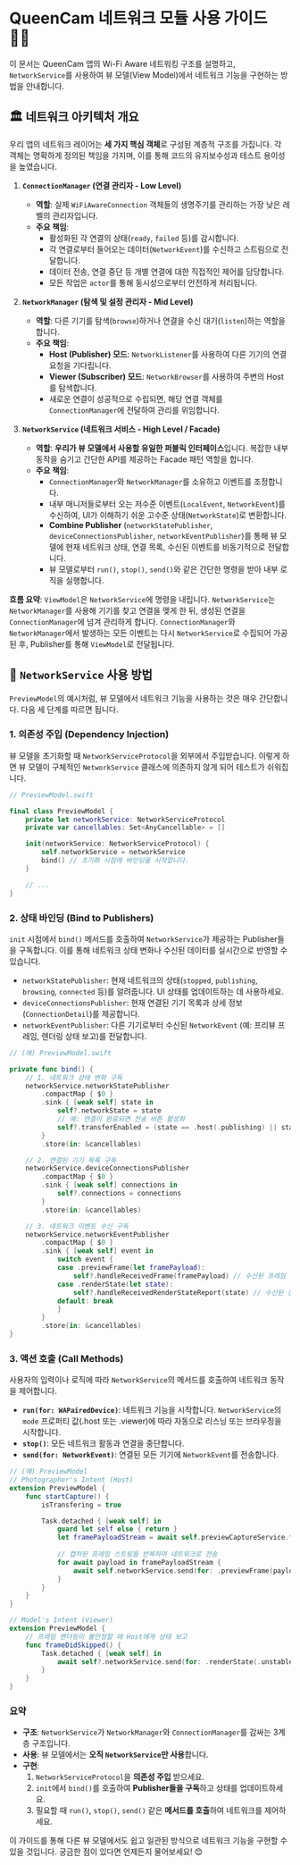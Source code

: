 # QueenCam 네트워크 모듈 사용 가이드 🧑‍💻

이 문서는 QueenCam 앱의 Wi-Fi Aware 네트워킹 구조를 설명하고, `NetworkService`를 사용하여 뷰 모델(View Model)에서 네트워크 기능을 구현하는 방법을 안내합니다.

## 🏛️ 네트워크 아키텍처 개요

우리 앱의 네트워크 레이어는 **세 가지 핵심 객체**로 구성된 계층적 구조를 가집니다. 각 객체는 명확하게 정의된 책임을 가지며, 이를 통해 코드의 유지보수성과 테스트 용이성을 높였습니다.

1.  **`ConnectionManager` (연결 관리자 - Low Level)**

      * **역할**: 실제 `WiFiAwareConnection` 객체들의 생명주기를 관리하는 가장 낮은 레벨의 관리자입니다.
      * **주요 책임**:
          * 활성화된 각 연결의 상태(`ready`, `failed` 등)를 감시합니다.
          * 각 연결로부터 들어오는 데이터(`NetworkEvent`)를 수신하고 스트림으로 전달합니다.
          * 데이터 전송, 연결 중단 등 개별 연결에 대한 직접적인 제어를 담당합니다.
          * 모든 작업은 `actor`를 통해 동시성으로부터 안전하게 처리됩니다.

2.  **`NetworkManager` (탐색 및 설정 관리자 - Mid Level)**

      * **역할**: 다른 기기를 탐색(`browse`)하거나 연결을 수신 대기(`listen`)하는 역할을 합니다.
      * **주요 책임**:
          * **Host (Publisher) 모드**: `NetworkListener`를 사용하여 다른 기기의 연결 요청을 기다립니다.
          * **Viewer (Subscriber) 모드**: `NetworkBrowser`를 사용하여 주변의 Host를 탐색합니다.
          * 새로운 연결이 성공적으로 수립되면, 해당 연결 객체를 `ConnectionManager`에 전달하여 관리를 위임합니다.

3.  **`NetworkService` (네트워크 서비스 - High Level / Facade)**

      * **역할**: **우리가 뷰 모델에서 사용할 유일한 퍼블릭 인터페이스**입니다. 복잡한 내부 동작을 숨기고 간단한 API를 제공하는 Facade 패턴 역할을 합니다.
      * **주요 책임**:
          * `ConnectionManager`와 `NetworkManager`를 소유하고 이벤트를 조정합니다.
          * 내부 매니저들로부터 오는 저수준 이벤트(`LocalEvent`, `NetworkEvent`)를 수신하여, UI가 이해하기 쉬운 고수준 상태(`NetworkState`)로 변환합니다.
          * **Combine Publisher** (`networkStatePublisher`, `deviceConnectionsPublisher`, `networkEventPublisher`)를 통해 뷰 모델에 현재 네트워크 상태, 연결 목록, 수신된 이벤트를 비동기적으로 전달합니다.
          * 뷰 모델로부터 `run()`, `stop()`, `send()`와 같은 간단한 명령을 받아 내부 로직을 실행합니다.

**흐름 요약**:
`ViewModel`은 `NetworkService`에 명령을 내립니다. `NetworkService`는 `NetworkManager`를 사용해 기기를 찾고 연결을 맺게 한 뒤, 생성된 연결을 `ConnectionManager`에 넘겨 관리하게 합니다. `ConnectionManager`와 `NetworkManager`에서 발생하는 모든 이벤트는 다시 `NetworkService`로 수집되어 가공된 후, Publisher를 통해 `ViewModel`로 전달됩니다.

## 🚀 `NetworkService` 사용 방법

`PreviewModel`의 예시처럼, 뷰 모델에서 네트워크 기능을 사용하는 것은 매우 간단합니다. 다음 세 단계를 따르면 됩니다.

### 1\. 의존성 주입 (Dependency Injection)

뷰 모델을 초기화할 때 `NetworkServiceProtocol`을 외부에서 주입받습니다. 이렇게 하면 뷰 모델이 구체적인 `NetworkService` 클래스에 의존하지 않게 되어 테스트가 쉬워집니다.

```swift
// PreviewModel.swift

final class PreviewModel {
    private let networkService: NetworkServiceProtocol
    private var cancellables: Set<AnyCancellable> = []

    init(networkService: NetworkServiceProtocol) {
        self.networkService = networkService
        bind() // 초기화 시점에 바인딩을 시작합니다.
    }

    // ...
}
```

### 2\. 상태 바인딩 (Bind to Publishers)

`init` 시점에서 `bind()` 메서드를 호출하여 `NetworkService`가 제공하는 Publisher들을 구독합니다. 이를 통해 네트워크 상태 변화나 수신된 데이터를 실시간으로 반영할 수 있습니다.

  * `networkStatePublisher`: 현재 네트워크의 상태(`stopped`, `publishing`, `browsing`, `connected` 등)를 알려줍니다. UI 상태를 업데이트하는 데 사용하세요.
  * `deviceConnectionsPublisher`: 현재 연결된 기기 목록과 상세 정보(`ConnectionDetail`)를 제공합니다.
  * `networkEventPublisher`: 다른 기기로부터 수신된 `NetworkEvent` (예: 프리뷰 프레임, 렌더링 상태 보고)를 전달합니다.

<!-- end list -->

```swift
// (예) PreviewModel.swift

private func bind() {
    // 1. 네트워크 상태 변화 구독
    networkService.networkStatePublisher
        .compactMap { $0 }
        .sink { [weak self] state in
            self?.networkState = state
            // 예: 연결이 완료되면 전송 버튼 활성화
            self?.transferEnabled = (state == .host(.publishing) || state == .viewer(.connected))
        }
        .store(in: &cancellables)

    // 2. 연결된 기기 목록 구독
    networkService.deviceConnectionsPublisher
        .compactMap { $0 }
        .sink { [weak self] connections in
            self?.connections = connections
        }
        .store(in: &cancellables)

    // 3. 네트워크 이벤트 수신 구독
    networkService.networkEventPublisher
        .compactMap { $0 }
        .sink { [weak self] event in
            switch event {
            case .previewFrame(let framePayload):
                self?.handleReceivedFrame(framePayload) // 수신된 프레임 처리
            case .renderState(let state):
                self?.handleReceivedRenderStateReport(state) // 수신된 상태 보고 처리
            default: break
            }
        }
        .store(in: &cancellables)
}
```

### 3\. 액션 호출 (Call Methods)

사용자의 입력이나 로직에 따라 `NetworkService`의 메서드를 호출하여 네트워크 동작을 제어합니다.

  * **`run(for: WAPairedDevice)`**: 네트워크 기능을 시작합니다. `NetworkService`의 `mode` 프로퍼티 값(.host 또는 .viewer)에 따라 자동으로 리스닝 또는 브라우징을 시작합니다.
  * **`stop()`**: 모든 네트워크 활동과 연결을 중단합니다.
  * **`send(for: NetworkEvent)`**: 연결된 모든 기기에 `NetworkEvent`를 전송합니다.

<!-- end list -->

```swift
// (예) PreviewModel
// Photographer's Intent (Host)
extension PreviewModel {
    func startCapture() {
        isTransfering = true

        Task.detached { [weak self] in
            guard let self else { return }
            let framePayloadStream = await self.previewCaptureService.framePayloadStream
            
            // 캡처된 프레임 스트림을 반복하며 네트워크로 전송
            for await payload in framePayloadStream {
                await self.networkService.send(for: .previewFrame(payload))
            }
        }
    }
}

// Model's Intent (Viewer)
extension PreviewModel {
    // 프레임 렌더링이 불안정할 때 Host에게 상태 보고
    func frameDidSkipped() {
        Task.detached { [weak self] in
            await self?.networkService.send(for: .renderState(.unstable))
        }
    }
}
```

### 요약

  * **구조**: `NetworkService`가 `NetworkManager`와 `ConnectionManager`를 감싸는 3계층 구조입니다.
  * **사용**: 뷰 모델에서는 **오직 `NetworkService`만 사용**합니다.
  * **구현**:
    1.  `NetworkServiceProtocol`을 **의존성 주입** 받으세요.
    2.  `init`에서 `bind()`를 호출하여 **Publisher들을 구독**하고 상태를 업데이트하세요.
    3.  필요할 때 `run()`, `stop()`, `send()` 같은 **메서드를 호출**하여 네트워크를 제어하세요.

이 가이드를 통해 다른 뷰 모델에서도 쉽고 일관된 방식으로 네트워크 기능을 구현할 수 있을 것입니다. 궁금한 점이 있다면 언제든지 물어보세요\! 😊
